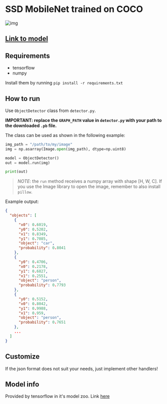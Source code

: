 # SSD MobileNet trained on COCO

![img](imgs/result.png)

## [Link to model](link)

## Requirements

* tensorflow
* numpy

Install them by running `pip install -r requirements.txt`

## How to run

Use `ObjectDetector` class from `detector.py`. 

**IMPORTANT: replace the `GRAPH_PATH` value in `detector.py` with your path to the downloaded `.pb` file.**

The class can be used as shown in the following example:

```python
img_path = "/path/to/my/image"
img = np.asarray(Image.open(img_path), dtype=np.uint8)

model = ObjectDetector()
out = model.run(img)

print(out)
```

> *NOTE*: the `run` method receives a numpy array with shape [H, W, C]. If you use the Image library to open the image, remember to also install `pillow`.

Example output:

```json
{
  "objects": [
    {
      "x0": 0.6019,
      "y0": 0.5202,
      "x1": 0.8349,
      "y1": 0.7085,
      "object": "car",
      "probability": 0.8041
    },
    {
      "y0": 0.4706,
      "x0": 0.2178,
      "y1": 0.6827,
      "x1": 0.2551,
      "object": "person",
      "probability": 0.7793
    },
    {
      "y0": 0.5152,
      "x0": 0.8042,
      "y1": 0.9988,
      "x1": 0.959,
      "object": "person",
      "probability": 0.7651
    },
	...
  ]
}
```

## Customize

If the json format does not suit your needs, just implement other handlers!

## Model info

Provided by tensorflow in it's model zoo. Link [here](https://github.com/tensorflow/models/blob/master/research/object_detection/g3doc/detection_model_zoo.md)
